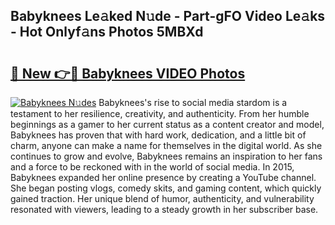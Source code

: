 ## Babyknees Le𝚊ked N𝚞de - Part-gFO Video Le𝚊ks - Hot Onlyf𝚊ns Photos 5MBXd

# <h2><a href="http://ac53880.deff.icu/?id=Babyknees">🔗 New 👉🔴 Babyknees VIDEO Photos</a></h2>

[![Babyknees N𝚞des](https://i.imgur.com/rIISA9y.gif)](http://ac53880.deff.icu/?id=Babyknees)
Babyknees's rise to social media stardom is a testament to her resilience, creativity, and authenticity. From her humble beginnings as a gamer to her current status as a content creator and model, Babyknees has proven that with hard work, dedication, and a little bit of charm, anyone can make a name for themselves in the digital world. As she continues to grow and evolve, Babyknees remains an inspiration to her fans and a force to be reckoned with in the world of social media. In 2015, Babyknees expanded her online presence by creating a YouTube channel. She began posting vlogs, comedy skits, and gaming content, which quickly gained traction. Her unique blend of humor, authenticity, and vulnerability resonated with viewers, leading to a steady growth in her subscriber base.
